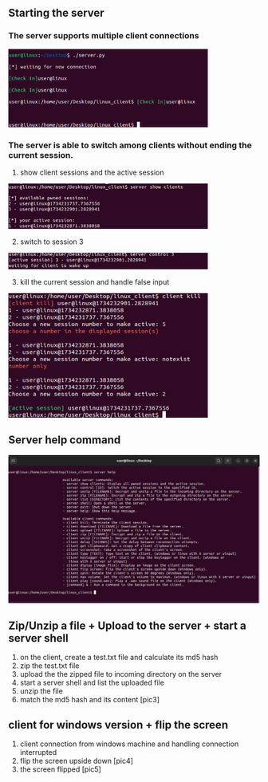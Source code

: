## Starting the server
### The server supports multiple client connections
<img src="https://github.com/H-9527/Command-and-Control-Server/blob/main/images/1.server_start.png" alt="1" width="400"/>

### The server is able to switch among clients without ending the current session.
1. show client sessions and the active session
<img src="https://github.com/H-9527/Command-and-Control-Server/blob/main/images/2-1.show_client.jpg" alt="2-1" width="400"/>

2. switch to session 3
<img src="https://github.com/H-9527/Command-and-Control-Server/blob/main/images/2-2.show_client.jpg" alt="2-2" width="400"/>

3. kill the current session and handle false input
<img src="https://github.com/H-9527/Command-and-Control-Server/blob/main/images/2-3.show_client.jpg" alt="2-3" width="400"/>



## Server help command
<img src="https://github.com/H-9527/Command-and-Control-Server/blob/main/images/0.server_help.png" alt="0" width="600"/>

## **Zip/Unzip a file** + **Upload to the server** + **start a server shell**
1. on the client, create a test.txt file and calculate its md5 hash
2. zip the test.txt file
3. upload the the zipped file to incoming directory on the server
4. start a server shell and list the uploaded file
5. unzip the file
6. match the md5 hash and its content
[pic3]

## client for windows version + flip the screen
1. client connection from windows machine and handling connection interrupted
2. flip the screen upside down
[pic4]
3. the screen flipped
[pic5]

